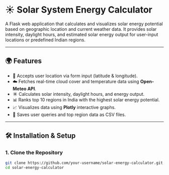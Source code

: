 # ☀️ Solar System Energy Calculator

A Flask web application that calculates and visualizes solar energy potential based on geographic location and current weather data. It provides solar intensity, daylight hours, and estimated solar energy output for user-input locations or predefined Indian regions.

---

## 🌍 Features

- 📍 Accepts user location via form input (latitude & longitude).
- ☁️ Fetches real-time cloud cover and temperature data using **Open-Meteo API**.
- ☀️ Calculates solar intensity, daylight hours, and energy output.
- 📊 Ranks top 10 regions in India with the highest solar energy potential.
- 📈 Visualizes data using **Plotly** interactive graphs.
- 📁 Saves user queries and top region data as CSV files.

---

## 🛠️ Installation & Setup

### 1. Clone the Repository

```bash
git clone https://github.com/your-username/solar-energy-calculator.git
cd solar-energy-calculator
